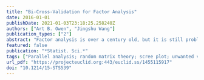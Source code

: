 ```yaml
---
title: "Bi-Cross-Validation for Factor Analysis"
date: 2016-01-01
publishDate: 2021-01-03T23:18:25.258240Z
authors: ["Art B. Owen", "Jingshu Wang"]
publication_types: ["2"]
abstract: "Factor analysis is over a century old, but it is still problematic to choose the number of factors for a given data set. We provide a systematic review of current methods and then introduce a method based on bi-cross-validation, using randomly held-out submatrices of the data to choose the optimal number of factors. We find it performs better than many existing methods especially when both the number of variables and the sample size are large and some of the factors are relatively weak. Our performance criterion is based on recovery of an underlying signal, equal to the product of the usual factor and loading matrices. Like previous comparisons, our work is simulation based. Recent advances in random matrix theory provide principled choices for the number of factors when the noise is homoscedastic, but not for the heteroscedastic case. The simulations we chose are designed using guidance from random matrix theory. In particular, we include factors which are asymptotically too small to detect, factors large enough to detect but not large enough to improve the estimate, and two classes of factors (weak and strong) large enough to be useful. We also find that a form of early stopping regularization improves the recovery of the signal matrix."
featured: false
publication: "*Statist. Sci.*"
tags: ["Parallel analysis; random matrix theory; scree plot; unwanted variation"]
url_pdf: "https://projecteuclid.org:443/euclid.ss/1455115917"
doi: "10.1214/15-STS539"
---
```


